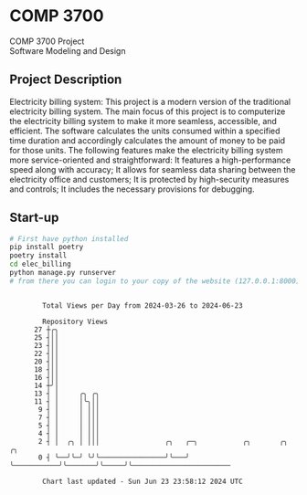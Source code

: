# COMP 3700
COMP 3700 Project  
Software Modeling and Design
## Project Description
Electricity billing system: This project is a modern version of the traditional electricity billing system. The main focus of this project is to computerize the electricity billing system to make it more seamless, accessible, and efficient. The software calculates the units consumed within a specified time duration and accordingly calculates the amount of money to be paid for those units. The following features make the electricity billing system more service-oriented and straightforward: It features a high-performance speed along with accuracy; It allows for seamless data sharing between the electricity office and customers; It is protected by high-security measures and controls; It includes the necessary provisions for debugging.

## Start-up
```bash
# First have python installed
pip install poetry
poetry install
cd elec_billing
python manage.py runserver
# from there you can login to your copy of the website (127.0.0.1:8000), default creds are admin/admin
```

```

        Total Views per Day from 2024-03-26 to 2024-06-23

        Repository Views
      27 ┼╭╮
      25 ┤││
      23 ┤││
      22 ┤││
      20 ┤││
      18 ┤││
      16 ┤││
      14 ┼╯│
      13 ┤ │     ╭╮ ╭╮
      11 ┤ │     │╰╮││
       9 ┤ │     │ │││
       7 ┤ │     │ │││
       5 ┤ │     │ │││
       4 ┤ │     │ │││
       2 ┤ │  ╭╮ │ │││                ╭╮   ╭─╮           ╭╮       ╭╮     ╭╮
       0 ┤ ╰──╯╰─╯ ╰╯╰────────────────╯╰───╯ ╰───────────╯╰───────╯╰─────╯╰────────────────────────

        Chart last updated - Sun Jun 23 23:58:12 2024 UTC
        
```

